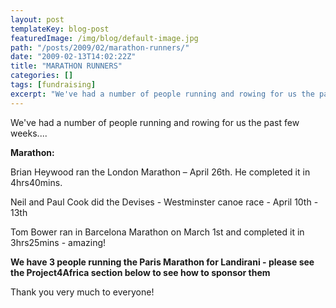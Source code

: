 ```yaml
---
layout: post
templateKey: blog-post
featuredImage: /img/blog/default-image.jpg
path: "/posts/2009/02/marathon-runners/"
date: "2009-02-13T14:02:22Z"
title: "MARATHON RUNNERS"
categories: []
tags: [fundraising]
excerpt: "We've had a number of people running and rowing for us the past few weeks....<span style=\"font-wei..."
---
```


We've had a number of people running and rowing for us the past few weeks....

<span style="font-weight: bold;">Marathon:</span>

Brian Heywood ran the London Marathon – April 26th. He completed it in 4hrs40mins.

Neil and Paul Cook did the Devises - Westminster canoe race - April 10th - 13th

Tom Bower ran in Barcelona Marathon on March 1st and completed it in 3hrs25mins - amazing!

<span style="font-weight: bold;">We have 3 people running the Paris Marathon for Landirani - please see the Project4Africa section below to see how to sponsor them</span>

Thank you very much to everyone!